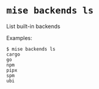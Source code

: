 # `mise backends ls`

List built-in backends

Examples:

    $ mise backends ls
    cargo
    go
    npm
    pipx
    spm
    ubi
